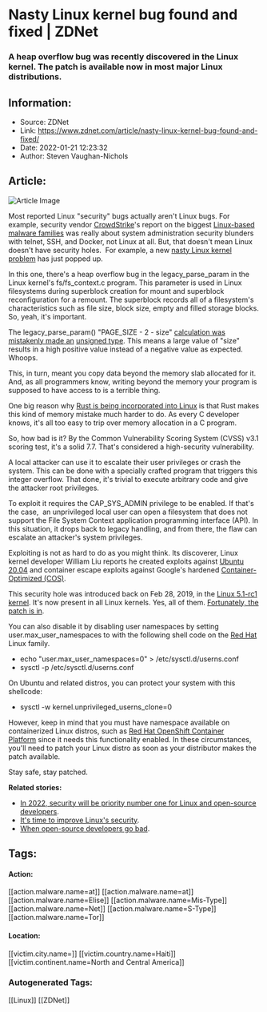 # Nasty Linux kernel bug found and fixed | ZDNet
### A heap overflow bug was recently discovered in the Linux kernel. The patch is available now in most major Linux distributions.

## Information:
+ Source: ZDNet
+ Link: https://www.zdnet.com/article/nasty-linux-kernel-bug-found-and-fixed/
+ Date: 2022-01-21 12:23:32
+ Author: Steven Vaughan-Nichols


## Article:
![Article Image](https://www.zdnet.com/a/img/resize/05ce9e2c4d28b1c4b3e0c154d2bbb2e1e2b84d79/2022/01/21/521374b7-5ef6-415f-883f-e322108a1f5b/linux-security.jpg?width=770&height=578&fit=crop&auto=webp)

Most reported Linux "security" bugs actually aren't Linux bugs. For example, security vendor [CrowdStrike](https://www.crowdstrike.com/)'s report on the biggest [Linux-based malware families](https://www.zdnet.com/article/linux-malware-is-on-the-rise-here-are-three-top-threats-right-now/) was really about system administration security blunders with telnet, SSH, and Docker, not Linux at all. But, that doesn't mean Linux doesn't have security holes.  For example, a new [nasty Linux kernel problem](https://seclists.org/oss-sec/2022/q1/54) has just popped up.  


In this one, there's a heap overflow bug in the legacy\_parse\_param in the Linux kernel's fs/fs\_context.c program. This parameter is used in Linux filesystems during superblock creation for mount and superblock reconfiguration for a remount. The superblock records all of a filesystem's characteristics such as file size, block size, empty and filled storage blocks. So, yeah, it's important. 

The legacy\_parse\_param() "PAGE\_SIZE - 2 - size" [calculation was mistakenly made an](https://www.spinics.net/lists/stable/msg526298.html) [unsigned type](https://www.spinics.net/lists/stable/msg526298.html). This means a large value of "size" results in a high positive value instead of a negative value as expected. Whoops. 

This, in turn, meant you copy data beyond the memory slab allocated for it. And, as all programmers know, writing beyond the memory your program is supposed to have access to is a terrible thing.

One big reason why [Rust is being incorporated into Linux](https://www.zdnet.com/article/rust-takes-a-major-step-forward-as-linuxs-second-official-language/) is that Rust makes this kind of memory mistake much harder to do. As every C developer knows, it's all too easy to trip over memory allocation in a C program. 

So, how bad is it? By the Common Vulnerability Scoring System (CVSS) v3.1 scoring test, it's a solid 7.7. That's considered a high-security vulnerability. 

A local attacker can use it to escalate their user privileges or crash the system. This can be done with a specially crafted program that triggers this integer overflow. That done, it's trivial to execute arbitrary code and give the attacker root privileges.






To exploit it requires the CAP\_SYS\_ADMIN privilege to be enabled. If that's the case,  an unprivileged local user can open a filesystem that does not support the File System Context application programming interface (API). In this situation, it drops back to legacy handling, and from there, the flaw can escalate an attacker's system privileges. 

Exploiting is not as hard to do as you might think. Its discoverer, Linux kernel developer William Liu reports he created exploits against [Ubuntu 20.04](https://releases.ubuntu.com/20.04/) and container escape exploits against Google's hardened [Container-Optimized (COS)](https://cloud.google.com/container-optimized-os/docs).

This security hole was introduced back on Feb 28, 2019, in the [Linux 5.1-rc1 kernel](https://github.com/torvalds/linux/commit/3e1aeb00e6d132efc151dacc062b38269bc9eccc#diff-c4a9ea83de4a42a0d1bcbaf1f03ce35188f38da4987e0e7a52aae7f04de14a05). It's now present in all Linux kernels. Yes, all of them. [Fortunately, the patch is in](https://git.kernel.org/pub/scm/linux/kernel/git/torvalds/linux.git/commit/?id=722d94847de29310e8aa03fcbdb41fc92c521756).  

You can also disable it by disabling user namespaces by setting user.max\_user\_namespaces to with the following shell code on the [Red Hat](https://www.redhat.com/en) Linux family.

* echo "user.max\_user\_namespaces=0" > /etc/sysctl.d/userns.conf
* sysctl -p /etc/sysctl.d/userns.conf

On Ubuntu and related distros, you can protect your system with this shellcode:

* sysctl -w kernel.unprivileged\_userns\_clone=0

However, keep in mind that you must have namespace available on containerized Linux distros, such as [Red Hat OpenShift Container Platform](https://www.redhat.com/en/technologies/cloud-computing/openshift/container-platform) since it needs this functionality enabled. In these circumstances, you'll need to patch your Linux distro as soon as your distributor makes the patch available.

Stay safe, stay patched.

**Related stories:**

* [In 2022, security will be priority number one for Linux and open-source developers](https://www.zdnet.com/article/in-2022-security-will-be-linux-and-open-source-developers-job-number-one/).
* [It's time to improve Linux's security](https://www.zdnet.com/article/a-call-to-improve-linuxs-security/).
* [When open-source developers go bad](https://www.zdnet.com/article/when-open-source-developers-go-bad/).





## Tags:

#### Action:
[[action.malware.name=at]] [[action.malware.name=at]] [[action.malware.name=Elise]] [[action.malware.name=Mis-Type]] [[action.malware.name=Net]] [[action.malware.name=S-Type]] [[action.malware.name=Tor]]

#### Location:
[[victim.city.name=]] [[victim.country.name=Haiti]] [[victim.continent.name=North and Central America]]

### Autogenerated Tags:
[[Linux]] [[ZDNet]]

